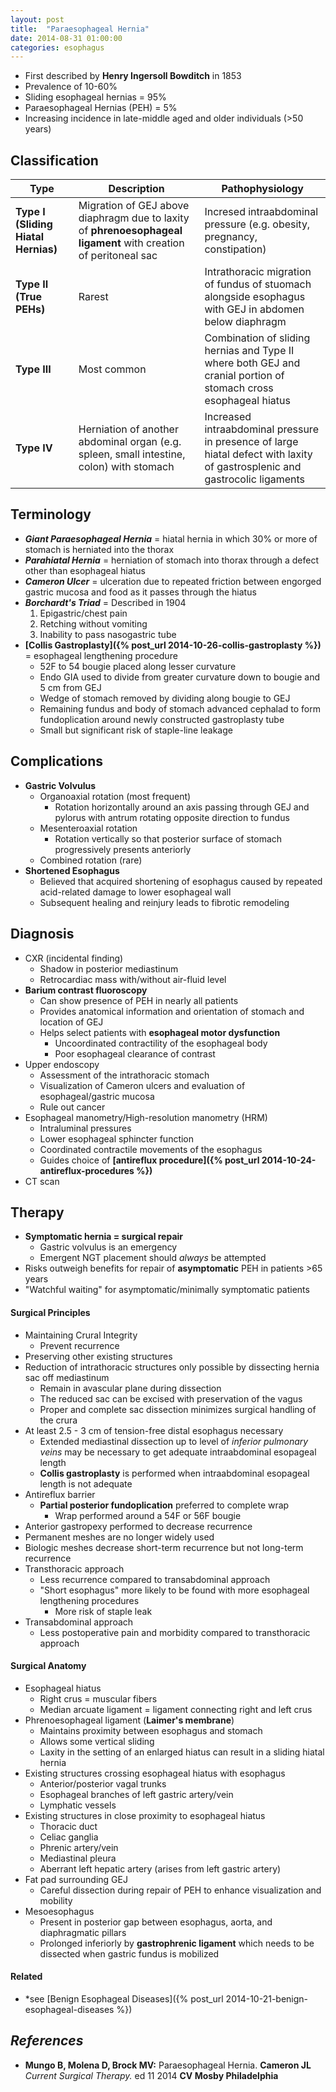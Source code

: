 ```yaml
---
layout: post
title:  "Paraesophageal Hernia"
date: 2014-08-31 01:00:00
categories: esophagus
---
```


* First described by **Henry Ingersoll Bowditch** in 1853
* Prevalence of 10-60%
* Sliding esophageal hernias = 95%
* Paraesophageal Hernias (PEH) = 5%
* Increasing incidence in late-middle aged and older individuals (>50 years)

## Classification

<table>
  <thead>
    <th style="width:20%">Type</th>
    <th style="width:40%">Description</th>
    <th style="width:40%">Pathophysiology</th>
  </thead>
  <tr>
    <td><b>Type I<br/>(Sliding Hiatal Hernias)</b></td>
    <td>Migration of GEJ above diaphragm due to laxity of <b>phrenoesophageal ligament</b> with creation of peritoneal sac</td>
    <td>Incresed intraabdominal pressure (e.g. obesity, pregnancy, constipation)</td>
  </tr>
  <tr>
    <td><b>Type II<br/>(True PEHs)</b></td>
    <td>Rarest</td>
    <td>Intrathoracic migration of fundus of stuomach alongside esophagus with GEJ in abdomen below diaphragm</td>
  </tr>
  <tr>
    <td><b>Type III</b></td>
    <td>Most common</td>
    <td>Combination of sliding hernias and Type II where both GEJ and cranial portion of stomach cross esophageal hiatus</td>
  </tr>
  <tr>
    <td><b>Type IV</b></td>
    <td>Herniation of another abdominal organ (e.g. spleen, small intestine, colon) with stomach</td>
    <td>Increased intraabdominal pressure in presence of large hiatal defect with laxity of gastrosplenic and gastrocolic ligaments</td>
  </tr>
</table>

## Terminology

* **_Giant Paraesophageal Hernia_** = hiatal hernia in which 30% or more of stomach is herniated into the thorax
* **_Parahiatal Hernia_** = herniation of stomach into thorax through a defect other than esophageal hiatus
* **_Cameron Ulcer_** = ulceration due to repeated friction between engorged gastric mucosa and food as it passes through the hiatus
* **_Borchardt's Triad_** = Described in 1904
  1. Epigastric/chest pain
  1. Retching without vomiting
  1. Inability to pass nasogastric tube
* **[Collis Gastroplasty]({% post_url 2014-10-26-collis-gastroplasty %})** = esophageal lengthening procedure
  * 52F to 54 bougie placed along lesser curvature
  * Endo GIA used to divide from greater curvature down to bougie and 5 cm from GEJ
  * Wedge of stomach removed by dividing along bougie to GEJ
  * Remaining fundus and body of stomach advanced cephalad to form fundoplication around newly constructed gastroplasty tube
  * Small but significant risk of staple-line leakage

## Complications

* **Gastric Volvulus**
  * Organoaxial rotation (most frequent)
    * Rotation horizontally around an axis passing through GEJ and pylorus with antrum rotating opposite direction to fundus
  * Mesenteroaxial rotation
    * Rotation vertically so that posterior surface of stomach progressively presents anteriorly
  * Combined rotation (rare)
* **Shortened Esophagus**
  * Believed that acquired shortening of esophagus caused by repeated acid-related damage to lower esophageal wall
  * Subsequent healing and reinjury leads to fibrotic remodeling
  
## Diagnosis

* CXR (incidental finding)
  * Shadow in posterior mediastinum
  * Retrocardiac mass with/without air-fluid level
* **Barium contrast fluoroscopy**
  * Can show presence of PEH in nearly all patients
  * Provides anatomical information and orientation of stomach and location of GEJ
  * Helps select patients with **esophageal motor dysfunction**
    * Uncoordinated contractility of the esophageal body
    * Poor esophageal clearance of contrast
* Upper endoscopy
  * Assessment of the intrathoracic stomach
  * Visualization of Cameron ulcers and evaluation of esophageal/gastric mucosa
  * Rule out cancer
* Esophageal manometry/High-resolution manometry (HRM)
  * Intraluminal pressures
  * Lower esophageal sphincter function
  * Coordinated contractile movements of the esophagus
  * Guides choice of **[antireflux procedure]({% post_url 2014-10-24-antireflux-procedures %})**
* CT scan

## Therapy

* **Symptomatic hernia = surgical repair**
  * Gastric volvulus is an emergency
  * Emergent NGT placement should _always_ be attempted
* Risks outweigh benefits for repair of **asymptomatic** PEH in patients >65 years
* \"Watchful waiting\" for asymptomatic/minimally symptomatic patients 

#### Surgical Principles

* Maintaining Crural Integrity
  * Prevent recurrence
* Preserving other existing structures
* Reduction of intrathoracic structures only possible by dissecting hernia sac off mediastinum
  * Remain in avascular plane during dissection
  * The reduced sac can be excised with preservation of the vagus
  * Proper and complete sac dissection minimizes surgical handling of the crura
* At least 2.5 - 3 cm of tension-free distal esophagus necessary
  * Extended mediastinal dissection up to level of _inferior pulmonary veins_ may be necessary to get adequate intraabdominal esopageal length
  * **Collis gastroplasty** is performed when intraabdominal esopageal length is not adequate
* Antireflux barrier
  * **Partial posterior fundoplication** preferred to complete wrap
    * Wrap performed around a 54F or 56F bougie
* Anterior gastropexy performed to decrease recurrence
* Permanent meshes are no longer widely used
* Biologic meshes decrease short-term recurrence but not long-term recurrence
* Transthoracic approach
  * Less recurrence compared to transabdominal approach
  * "Short esophagus" more likely to be found with more esophageal lengthening procedures
    * More risk of staple leak
* Transabdominal approach
  * Less postoperative pain and morbidity compared to transthoracic approach

#### Surgical Anatomy

* Esophageal hiatus
  * Right crus = muscular fibers
  * Median arcuate ligament = ligament connecting right and left crus
* Phrenoesophageal ligament (**Laimer's membrane**)
  * Maintains proximity between esophagus and stomach
  * Allows some vertical sliding
  * Laxity in the setting of an enlarged hiatus can result in a sliding hiatal hernia
* Existing structures crossing esophageal hiatus with esophagus
  * Anterior/posterior vagal trunks
  * Esophageal branches of left gastric artery/vein
  * Lymphatic vessels
* Existing structures in close proximity to esophageal hiatus
  * Thoracic duct
  * Celiac ganglia
  * Phrenic artery/vein
  * Mediastinal pleura
  * Aberrant left hepatic artery (arises from left gastric artery)
* Fat pad surrounding GEJ
  * Careful dissection during repair of PEH to enhance visualization and mobility
* Mesoesophagus
  * Present in posterior gap between esophagus, aorta, and diaphragmatic pillars
  * Prolonged inferiorly by **gastrophrenic ligament** which needs to be dissected when gastric fundus is mobilized

#### Related

* *see [Benign Esophageal Diseases]({% post_url 2014-10-21-benign-esophageal-diseases %})

## *References*
* **Mungo B, Molena D, Brock MV:** Paraesophageal Hernia. **Cameron JL** *Current Surgical Therapy.* ed 11 2014 **CV Mosby Philadelphia**